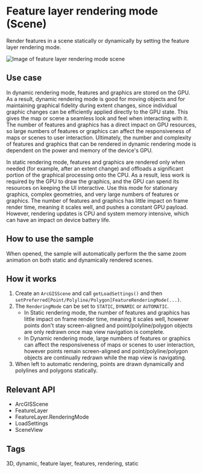 # Feature layer rendering mode (Scene)

Render features in a scene statically or dynamically by setting the feature layer rendering mode.

![Image of feature layer rendering mode scene](FeatureLayerRenderingModeScene.gif)

## Use case

In dynamic rendering mode, features and graphics are stored on the GPU. As a result, dynamic rendering mode is good for moving objects and for maintaining graphical fidelity during extent changes, since individual graphic changes can be efficiently applied directly to the GPU state. This gives the map or scene a seamless look and feel when interacting with it. The number of features and graphics has a direct impact on GPU resources, so large numbers of features or graphics can affect the responsiveness of maps or scenes to user interaction. Ultimately, the number and complexity of features and graphics that can be rendered in dynamic rendering mode is dependent on the power and memory of the device's GPU.

In static rendering mode, features and graphics are rendered only when needed (for example, after an extent change) and offloads a significant portion of the graphical processing onto the CPU. As a result, less work is required by the GPU to draw the graphics, and the GPU can spend its resources on keeping the UI interactive. Use this mode for stationary graphics, complex geometries, and very large numbers of features or graphics. The number of features and graphics has little impact on frame render time, meaning it scales well, and pushes a constant GPU payload. However, rendering updates is CPU and system memory intensive, which can have an impact on device battery life.

## How to use the sample

When opened, the sample will automatically perform the the same zoom animation on both static and dynamically rendered scenes.

## How it works

1. Create an `ArcGISScene` and call `getLoadSettings()` and then `setPreferred[Point/Polyline/Polygon]FeatureRenderingMode(...)`.
2. The `RenderingMode` can be set to `STATIC`, `DYNAMIC` or `AUTOMATIC`.
    * In Static rendering mode, the number of features and graphics has little impact on frame render time, meaning it scales well, however points don't stay screen-aligned and point/polyline/polygon objects are only redrawn once map view navigation is complete.
    * In Dynamic rendering mode, large numbers of features or graphics can affect the responsiveness of maps or scenes to user interaction, however points remain screen-aligned and point/polyline/polygon objects are continually redrawn while the map view is navigating.
3. When left to automatic rendering, points are drawn dynamically and polylines and polygons statically.

## Relevant API

* ArcGISScene
* FeatureLayer
* FeatureLayer.RenderingMode
* LoadSettings
* SceneView

## Tags

3D, dynamic, feature layer, features, rendering, static
